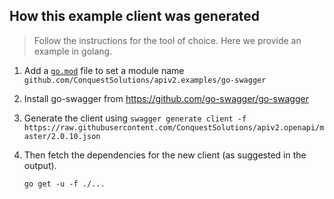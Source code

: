## How this example client was generated

> Follow the instructions for the tool of choice. Here we provide an example in golang.

1. Add a [`go.mod`](./go.mod) file to set a module name `github.com/ConquestSolutions/apiv2.examples/go-swagger`

2. Install go-swagger from https://github.com/go-swagger/go-swagger

3. Generate the client using `swagger generate client -f https://raw.githubusercontent.com/ConquestSolutions/apiv2.openapi/master/2.0.10.json`

4. Then fetch the dependencies for the new client (as suggested in the output).

    `go get -u -f ./...`
